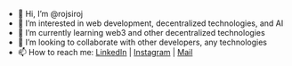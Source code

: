 - 👋 Hi, I’m @rojsiroj
- 👀 I’m interested in web development, decentralized technologies, and AI 
- 🌱 I’m currently learning web3 and other decentralized technologies
- 💞️ I’m looking to collaborate with other developers, any technologies
- 📫 How to reach me: [LinkedIn](https://www.linkedin.com/in/rojsiroj/) | [Instagram](https://www.instagram.com/rojsiroj_/) | [Mail](mailto:sirojudin.dev@gmail.com)

<!---
rojsiroj/rojsiroj is a ✨ special ✨ repository because its `README.md` (this file) appears on your GitHub profile.
You can click the Preview link to take a look at your changes.
--->
